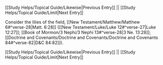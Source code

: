 [[Study Helps/Topical Guide/Likewise|Previous Entry]]  ||  [[Study Helps/Topical Guide/Limit|Next Entry]]

 Consider the lilies of the field, [[New Testament/Matthew/Matthew 6#^verse-28|Matt. 6:28]] ([[New Testament/Luke/Luke 12#^verse-27|Luke 12:27]]; [[Book of Mormon/3 Nephi/3 Nephi 13#^verse-28|3 Ne. 13:28]]; [[Doctrine and Covenants/Doctrine and Covenants/Doctrine and Covenants 84#^verse-82|D&C 84:82]]).

[[Study Helps/Topical Guide/Likewise|Previous Entry]]  ||  [[Study Helps/Topical Guide/Limit|Next Entry]]